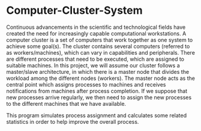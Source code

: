 # Computer-Cluster-System
Continuous advancements in the scientific and technological fields have created the need for increasingly
capable computational workstations. A computer cluster is a set of computers that work together as one
system to achieve some goal(s). The cluster contains several computers (referred to as workers/machines),
which can vary in capabilities and peripherals. There are different processes that need to be executed, which
are assigned to suitable machines. In this project, we will assume our cluster follows a master/slave
architecture, in which there is a master node that divides the workload among the different nodes (workers).
The master node acts as the central point which assigns processes to machines and receives notifications
from machines after process completion. If we suppose that new processes arrive regularly, we then need
to assign the new processes to the different machines that we have available.
  
  This program simulates process assignment and calculates some related statistics in order to help improve the overall
process.
